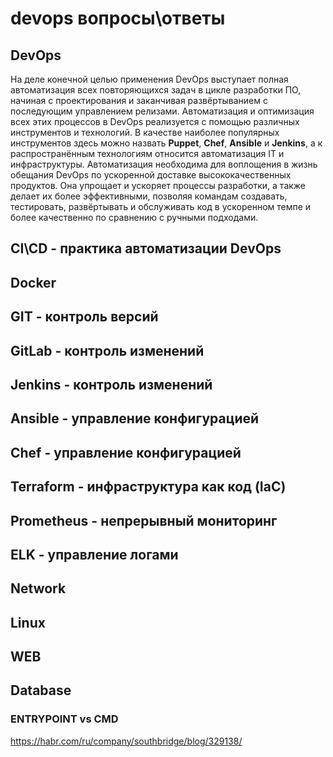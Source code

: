 # devops вопросы\ответы

<!-- {% raw %} -->

## DevOps

На деле конечной целью применения DevOps выступает полная автоматизация всех повторяющихся задач в цикле разработки ПО, начиная с проектирования и заканчивая развёртыванием с последующим управлением релизами.  Автоматизация и оптимизация всех этих процессов в DevOps реализуется с помощью различных инструментов и технологий. В качестве наиболее популярных инструментов здесь можно назвать **Puppet**, **Chef**, **Ansible** и **Jenkins**, а к распространённым технологиям относится автоматизация IT и инфраструктуры. Автоматизация необходима для воплощения в жизнь обещания DevOps по ускоренной доставке высококачественных продуктов. Она упрощает и ускоряет процессы разработки, а также делает их более эффективными, позволяя командам создавать, тестировать, развёртывать и обслуживать код в ускоренном темпе и более качественно по сравнению с ручными подходами.

## CI\CD - практика автоматизации DevOps

## Docker

## GIT - контроль версий

## GitLab - контроль изменений

## Jenkins - контроль изменений

## Ansible - управление конфигурацией

## Chef - управление конфигурацией

## Terraform - инфраструктура как код (IaC)

## Prometheus - непрерывный мониторинг

## ELK - управление логами



## Network

## Linux

## WEB

## Database

### ENTRYPOINT vs CMD
https://habr.com/ru/company/southbridge/blog/329138/








